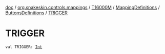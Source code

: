 [doc](../../../../index.md) / [org.snakeskin.controls.mappings](../../../index.md) / [T16000M](../../index.md) / [MappingDefinitions](../index.md) / [ButtonsDefinitions](index.md) / [TRIGGER](./-t-r-i-g-g-e-r.md)

# TRIGGER

`val TRIGGER: `[`Int`](https://kotlinlang.org/api/latest/jvm/stdlib/kotlin/-int/index.html)